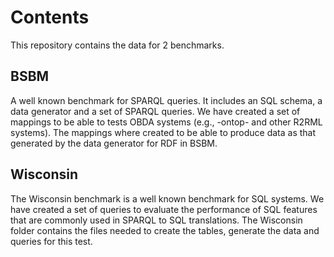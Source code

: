 Contents
=============

This repository contains the data for 2 benchmarks. 

BSBM 
-------------

A well known benchmark for SPARQL queries. It includes an SQL schema, a
data generator and a set of SPARQL queries. We have created a set of
mappings to be able to tests OBDA systems (e.g., -ontop- and other R2RML
systems). The mappings where created to be able to produce data as that
generated by the data generator for RDF in BSBM.

Wisconsin
-------------

The Wisconsin benchmark is a well known benchmark for SQL systems. We have
created a set of queries to evaluate the performance of SQL features that
are commonly used in SPARQL to SQL translations. The Wisconsin folder
contains the files needed to create the tables, generate the data and 
queries for this test.